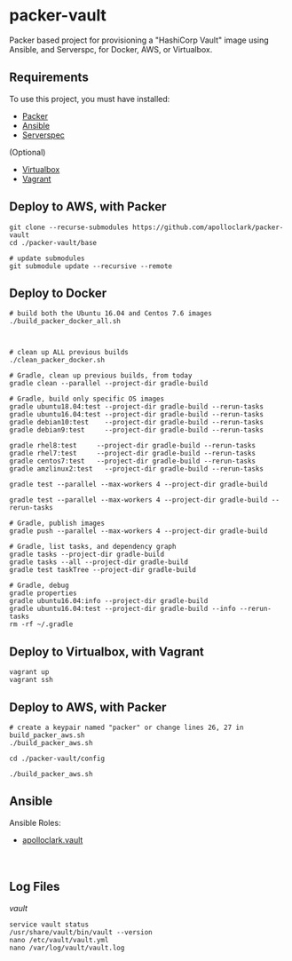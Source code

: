 # packer-vault

Packer based project for provisioning a "HashiCorp Vault" image using Ansible, 
and Serverspc, for Docker, AWS, or Virtualbox.

## Requirements

To use this project, you must have installed:
- [Packer](https://www.packer.io/downloads.html)
- [Ansible](http://docs.ansible.com/ansible/latest/intro_installation.html)
- [Serverspec](http://serverspec.org/)

(Optional)
- [Virtualbox](https://www.virtualbox.org/wiki/Downloads)
- [Vagrant](https://www.vagrantup.com/downloads.html)

## Deploy to AWS, with Packer
```shell
git clone --recurse-submodules https://github.com/apolloclark/packer-vault
cd ./packer-vault/base

# update submodules
git submodule update --recursive --remote
```



## Deploy to Docker
```shell
# build both the Ubuntu 16.04 and Centos 7.6 images
./build_packer_docker_all.sh



# clean up ALL previous builds
./clean_packer_docker.sh

# Gradle, clean up previous builds, from today
gradle clean --parallel --project-dir gradle-build

# Gradle, build only specific OS images
gradle ubuntu18.04:test --project-dir gradle-build --rerun-tasks
gradle ubuntu16.04:test --project-dir gradle-build --rerun-tasks
gradle debian10:test    --project-dir gradle-build --rerun-tasks
gradle debian9:test     --project-dir gradle-build --rerun-tasks

gradle rhel8:test     --project-dir gradle-build --rerun-tasks
gradle rhel7:test     --project-dir gradle-build --rerun-tasks
gradle centos7:test   --project-dir gradle-build --rerun-tasks
gradle amzlinux2:test   --project-dir gradle-build --rerun-tasks

gradle test --parallel --max-workers 4 --project-dir gradle-build

gradle test --parallel --max-workers 4 --project-dir gradle-build --rerun-tasks

# Gradle, publish images
gradle push --parallel --max-workers 4 --project-dir gradle-build

# Gradle, list tasks, and dependency graph
gradle tasks --project-dir gradle-build
gradle tasks --all --project-dir gradle-build
gradle test taskTree --project-dir gradle-build

# Gradle, debug
gradle properties
gradle ubuntu16.04:info --project-dir gradle-build
gradle ubuntu16.04:test --project-dir gradle-build --info --rerun-tasks
rm -rf ~/.gradle
```



## Deploy to Virtualbox, with Vagrant
```shell
vagrant up
vagrant ssh
```



## Deploy to AWS, with Packer
```shell
# create a keypair named "packer" or change lines 26, 27 in build_packer_aws.sh
./build_packer_aws.sh

cd ./packer-vault/config

./build_packer_aws.sh
```



## Ansible

Ansible Roles:
- [apolloclark.vault](https://github.com/apolloclark/ansible-role-vault)
<br/><br/><br/>



## Log Files

*vault*
```
service vault status
/usr/share/vault/bin/vault --version
nano /etc/vault/vault.yml
nano /var/log/vault/vault.log
```